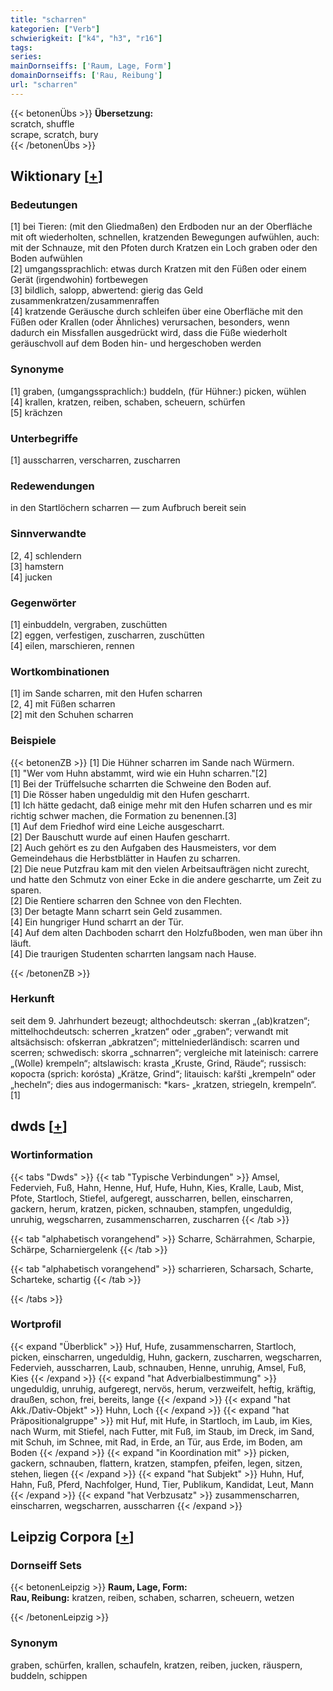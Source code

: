 ```yaml
---
title: "scharren"
kategorien: ["Verb"]
schwierigkeit: ["k4", "h3", "r16"]
tags:
series:
mainDornseiffs: ['Raum, Lage, Form']
domainDornseiffs: ['Rau, Reibung']
url: "scharren"
---
```


{{< betonenÜbs >}}
**Übersetzung:**  
scratch, shuffle  
scrape, scratch, bury  
{{< /betonenÜbs >}}

## Wiktionary [[+](https://de.wiktionary.org/wiki/scharren)]

### Bedeutungen
[1] bei Tieren: (mit den Gliedmaßen) den Erdboden nur an der Oberfläche mit oft wiederholten, schnellen, kratzenden Bewegungen aufwühlen, auch: mit der Schnauze, mit den Pfoten durch Kratzen ein Loch graben oder den Boden aufwühlen  
[2] umgangssprachlich: etwas durch Kratzen mit den Füßen oder einem Gerät (irgendwohin) fortbewegen  
[3] bildlich, salopp, abwertend: gierig das Geld zusammenkratzen/zusammenraffen  
[4] kratzende Geräusche durch schleifen über eine Oberfläche mit den Füßen oder Krallen (oder Ähnliches) verursachen, besonders, wenn dadurch ein Missfallen ausgedrückt wird, dass die Füße wiederholt geräuschvoll auf dem Boden hin- und hergeschoben werden  

### Synonyme
[1] graben, (umgangssprachlich:) buddeln, (für Hühner:) picken, wühlen  
[4] krallen, kratzen, reiben, schaben, scheuern, schürfen  
[5] krächzen  

### Unterbegriffe
[1] ausscharren, verscharren, zuscharren  

### Redewendungen
in den Startlöchern scharren — zum Aufbruch bereit sein  

### Sinnverwandte
[2, 4] schlendern  
[3] hamstern  
[4] jucken  

### Gegenwörter
[1] einbuddeln, vergraben, zuschütten  
[2] eggen, verfestigen, zuscharren, zuschütten  
[4] eilen, marschieren, rennen  

### Wortkombinationen
[1] im Sande scharren, mit den Hufen scharren  
[2, 4] mit Füßen scharren  
[2] mit den Schuhen scharren  

### Beispiele
{{< betonenZB >}}
[1] Die Hühner scharren im Sande nach Würmern.  
[1] "Wer vom Huhn abstammt, wird wie ein Huhn scharren."[2]  
[1] Bei der Trüffelsuche scharrten die Schweine den Boden auf.  
[1] Die Rösser haben ungeduldig mit den Hufen gescharrt.  
[1] Ich hätte gedacht, daß einige mehr mit den Hufen scharren und es mir richtig schwer machen, die Formation zu benennen.[3]  
[1] Auf dem Friedhof wird eine Leiche ausgescharrt.  
[2] Der Bauschutt wurde auf einen Haufen gescharrt.  
[2] Auch gehört es zu den Aufgaben des Hausmeisters, vor dem Gemeindehaus die Herbstblätter in Haufen zu scharren.  
[2] Die neue Putzfrau kam mit den vielen Arbeitsaufträgen nicht zurecht, und hatte den Schmutz von einer Ecke in die andere gescharrte, um Zeit zu sparen.  
[2] Die Rentiere scharren den Schnee von den Flechten.  
[3] Der betagte Mann scharrt sein Geld zusammen.  
[4] Ein hungriger Hund scharrt an der Tür.  
[4] Auf dem alten Dachboden scharrt den Holzfußboden, wen man über ihn läuft.  
[4] Die traurigen Studenten scharrten langsam nach Hause.  

{{< /betonenZB >}}
### Herkunft
seit dem 9. Jahrhundert bezeugt; althochdeutsch: skerran „(ab)kratzen“; mittelhochdeutsch: scherren „kratzen“ oder „graben“; verwandt mit altsächsisch: ofskerran „abkratzen“; mittelniederländisch: scarren und scerren; schwedisch: skorra „schnarren“; vergleiche mit lateinisch: carrere „(Wolle) krempeln“; altslawisch: krasta „Kruste, Grind, Räude“; russisch: короста (sprich: korósta) „Krätze, Grind“; litauisch: kar̃šti „krempeln“ oder „hecheln“; dies aus indogermanisch:  *kars- „kratzen, striegeln, krempeln“.[1]  



## dwds [[+](https://www.dwds.de/wb/scharren)]

### Wortinformation
{{< tabs "Dwds" >}}
{{< tab "Typische Verbindungen" >}}
Amsel, Federvieh, Fuß, Hahn, Henne, Huf, Hufe, Huhn, Kies, Kralle, Laub, Mist, Pfote, Startloch, Stiefel, aufgeregt, ausscharren, bellen, einscharren, gackern, herum, kratzen, picken, schnauben, stampfen, ungeduldig, unruhig, wegscharren, zusammenscharren, zuscharren
{{< /tab >}}

{{< tab "alphabetisch vorangehend" >}}
Scharre, Schärrahmen, Scharpie, Schärpe, Scharniergelenk
{{< /tab >}}

{{< tab "alphabetisch vorangehend" >}}
scharrieren, Scharsach, Scharte, Scharteke, schartig
{{< /tab >}}

{{< /tabs >}}

### Wortprofil
{{< expand "Überblick" >}} Huf, Hufe, zusammenscharren, Startloch, picken, einscharren, ungeduldig, Huhn, gackern, zuscharren, wegscharren, Federvieh, ausscharren, Laub, schnauben, Henne, unruhig, Amsel, Fuß, Kies {{< /expand >}}
{{< expand "hat Adverbialbestimmung" >}} ungeduldig, unruhig, aufgeregt, nervös, herum, verzweifelt, heftig, kräftig, draußen, schon, frei, bereits, lange {{< /expand >}}
{{< expand "hat Akk./Dativ-Objekt" >}} Huhn, Loch {{< /expand >}}
{{< expand "hat Präpositionalgruppe" >}} mit Huf, mit Hufe, in Startloch, im Laub, im Kies, nach Wurm, mit Stiefel, nach Futter, mit Fuß, im Staub, im Dreck, im Sand, mit Schuh, im Schnee, mit Rad, in Erde, an Tür, aus Erde, im Boden, am Boden {{< /expand >}}
{{< expand "in Koordination mit" >}} picken, gackern, schnauben, flattern, kratzen, stampfen, pfeifen, legen, sitzen, stehen, liegen {{< /expand >}}
{{< expand "hat Subjekt" >}} Huhn, Huf, Hahn, Fuß, Pferd, Nachfolger, Hund, Tier, Publikum, Kandidat, Leut, Mann {{< /expand >}}
{{< expand "hat Verbzusatz" >}} zusammenscharren, einscharren, wegscharren, ausscharren {{< /expand >}}

## Leipzig Corpora [[+](https://corpora.uni-leipzig.de/en/res?word=scharren&corpusId=deu_newscrawl-public_2018)]

### Dornseiff Sets
{{< betonenLeipzig >}}
**Raum, Lage, Form:**  
**Rau, Reibung:** kratzen, reiben, schaben, scharren, scheuern, wetzen  

{{< /betonenLeipzig >}}

### Synonym
graben, schürfen, krallen, schaufeln, kratzen, reiben, jucken, räuspern, buddeln, schippen

